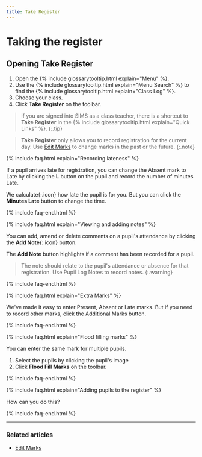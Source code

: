 ```yaml
---
title: Take Register
---
```


# Taking the register

## Opening Take Register

1. Open the {% include glossarytooltip.html explain="Menu" %}.
1. Use the {% include glossarytooltip.html explain="Menu Search" %} to find the {% include glossarytooltip.html explain="Class Log" %}.
1. Choose your class.
1. Click **Take Register** on the toolbar.

> If you are signed into SIMS as a class teacher, there is a shortcut to **Take Register** in the {% include glossarytooltip.html explain="Quick Links" %}.
{:.tip}

> **Take Register** only allows you to record registration for the current day. Use [Edit Marks](../../schoolmanagement/attendance/edit-marks) to change marks in the past or the future.
{:.note}

{% include faq.html explain="Recording lateness" %}

If a pupil arrives late for registration, you can change the Absent mark to Late  by clicking the **L** button on the pupil and record the number of minutes Late.

We calculate{:.icon} how late the pupil is for you.  But you can click the **Minutes Late** button to change the time.

{% include faq-end.html  %}

{% include faq.html explain="Viewing and adding notes" %}

You can add, amend or delete comments on a pupil's attendance by clicking the **Add Note**{:.icon} button.

The **Add Note** button highlights if a comment has been recorded for a pupil.

> The note should relate to the pupil's attendance or absence for that registration. Use Pupil Log Notes to record notes.
{:.warning}

{% include faq-end.html  %}

{% include faq.html explain="Extra Marks" %}

We've made it easy to enter Present, Absent or Late marks. But if you need to record other marks, click the Additional Marks button.

{% include faq-end.html  %}

{% include faq.html explain="Flood filling marks" %}

You can enter the same mark for multiple pupils.

1. Select the pupils by clicking the pupil's image
1. Click  **Flood Fill Marks** on the toolbar.

{% include faq-end.html  %}

{% include faq.html explain="Adding pupils to the register" %}

How can you do this?

{% include faq-end.html  %}

---

### Related articles

* [Edit Marks](../../schoolmanagement/attendance/edit-marks) 